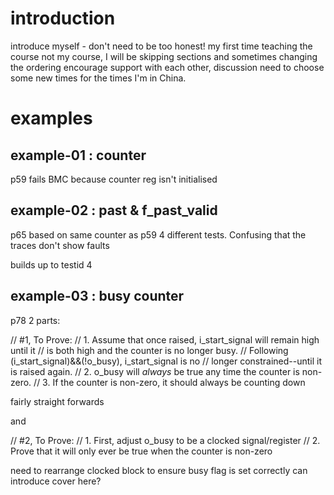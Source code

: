 # introduction

introduce myself - don't need to be too honest!
my first time teaching the course
not my course, I will be skipping sections and sometimes changing the ordering
encourage support with each other, discussion
need to choose some new times for the times I'm in China.

# examples

## example-01 : counter

p59
fails BMC because counter reg isn't initialised

## example-02 : past & f_past_valid

p65
based on same counter as p59
4 different tests. Confusing that the traces don't show faults

builds up to testid 4

## example-03 : busy counter

p78
2 parts:

// #1, To Prove:
//	1. Assume that once raised, i_start_signal will remain high until it
//		is both high and the counter is no longer busy.
//		Following (i_start_signal)&&(!o_busy), i_start_signal is no
//		longer constrained--until it is raised again.
//	2. o_busy will *always* be true any time the counter is non-zero.
//	3. If the counter is non-zero, it should always be counting down

fairly straight forwards

and

// #2, To Prove:
//	1. First, adjust o_busy to be a clocked signal/register
//	2. Prove that it will only ever be true when the counter is non-zero

need to rearrange clocked block to ensure busy flag is set correctly
can introduce cover here?
